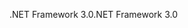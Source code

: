 <span data-ttu-id="0622b-101">.NET Framework 3.0</span><span class="sxs-lookup"><span data-stu-id="0622b-101">.NET Framework 3.0</span></span>